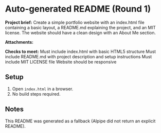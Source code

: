 # Auto-generated README (Round 1)

**Project brief:** Create a simple portfolio website with an index.html file containing a basic layout, a README.md explaining the project, and an MIT license. The website should have a clean design with an About Me section.

**Attachments:**


**Checks to meet:**
Must include index.html with basic HTML5 structure
Must include README.md with project description and setup instructions
Must include MIT LICENSE file
Website should be responsive

## Setup
1. Open `index.html` in a browser.
2. No build steps required.

## Notes
This README was generated as a fallback (AIpipe did not return an explicit README).